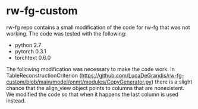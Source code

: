 # rw-fg-custom
rw-fg repo contains a small modification of the code for rw-fg that was not working.
The code was tested with the following:
- python 2.7
- pytorch 0.3.1
- torchtext 0.6.0

The following modification was necessary to make the code work.
In TableReconstructionCriterion (https://github.com/LucaDeGrandis/rw-fg-custom/blob/main/model/onmt/modules/CopyGenerator.py) there is a slight chance that the align_view object points to columns that are nonexistent. We modified the code so that when it happens the last column is used instead.
